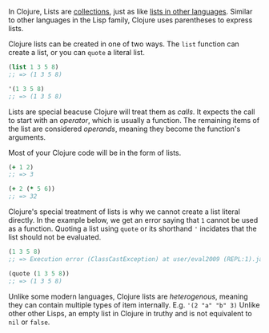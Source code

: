 In Clojure, Lists are [collections][type-collection], just as like [lists in other languages][type-list]. Similar to other languages in the Lisp family, Clojure uses parentheses to express lists.

Clojure lists can be created in one of two ways. The `list` function can create a list, or you can `quote` a literal list.

```clojure
(list 1 3 5 8)
;; => (1 3 5 8)

'(1 3 5 8)
;; => (1 3 5 8)
```

Lists are special beacuse Clojure will treat them as _calls_. It expects the call to start with an _operator_, which is usually a function. The remaining items of the list are considered _operands_, meaning they become the function's arguments.

Most of your Clojure code will be in the form of lists.

```clojure
(+ 1 2)
;; => 3

(+ 2 (* 5 6))
;; => 32
```

Clojure's special treatment of lists is why we cannot create a list literal directly. In the example below, we get an error saying that `1` cannot be used as a function. Quoting a list using `quote` or its shorthand `'` incidates that the list should not be evaluated.

```clojure
(1 3 5 8)
;; => Execution error (ClassCastException) at user/eval2009 (REPL:1).java.lang.Long cannot be cast to clojure.lang.IFn

(quote (1 3 5 8))
;; => (1 3 5 8)
```

Unlike some modern languages, Clojure lists are _heterogenous_, meaning they can contain multiple types of item internally. E.g. `'(2 "a" "b" 3)`
Unlike other other Lisps, an empty list in Clojure in truthy and is not equivalent to `nil` or `false`.

[type-list]: ../../../../../../reference/types/list.md
[type-collection]: ../../../../../../reference/types/collection.md
